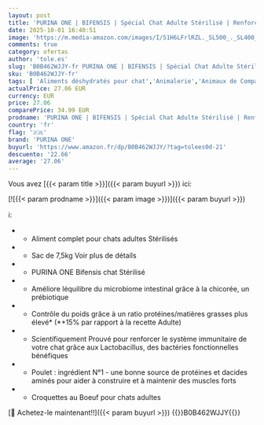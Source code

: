```yaml
---
layout: post
title: 'PURINA ONE | BIFENSIS | Spécial Chat Adulte Stérilisé | Renforce le système immunitaire  améliore l équilibre du microbiome et aide à maintenir un système urinaire sain | Poulet | Sac | 7 5 Kg'
date: 2025-10-01 16:40:51
image: 'https://m.media-amazon.com/images/I/51H6LFrlRZL._SL500_._SL400_.jpg'
comments: true
category: ofertas
author: 'tole.es'
slug: 'B0B462WJJY-fr PURINA ONE | BIFENSIS | Spécial Chat Adulte Stérilisé |...'
sku: 'B0B462WJJY-fr'
tags: [ 'Aliments déshydratés pour chat','Animalerie','Animaux de Compagnie Alimentation','Arborist Merchandising Root','CML-Pets','Chats','Les produits préférés de nos clients : Animalerie','Nourriture pour chats','Pet Food & Nutrition','Pets All','Self Service','Special Features Stores','Top Brands Pets Food','Top Brands Pets Selection','f15c17c4-8d71-4366-8efd-d3fa0ca6d621_0','f15c17c4-8d71-4366-8efd-d3fa0ca6d621_2001','f15c17c4-8d71-4366-8efd-d3fa0ca6d621_2801','f15c17c4-8d71-4366-8efd-d3fa0ca6d621_7401','node 2','purina one','🇫🇷', ]
actualPrice: 27.06 EUR
currency: EUR
price: 27.06
comparePrice: 34.99 EUR
prodname: 'PURINA ONE | BIFENSIS | Spécial Chat Adulte Stérilisé | Renforce le système immunitaire  améliore l équilibre du microbiome et aide à maintenir un système urinaire sain | Poulet | Sac | 7 5 Kg'
country: 'fr'
flag: '🇫🇷'
brand: 'PURINA ONE'
buyurl: 'https://www.amazon.fr/dp/B0B462WJJY/?tag=tolees0d-21'
descuento: '22.66'
average: '27.06'
---
```


Vous avez [{{< param title >}}]({{< param buyurl >}}) ici:

[![{{< param prodname >}}]({{< param image >}})]({{< param buyurl >}})

ℹ️:

- - Aliment complet pour chats adultes Stérilisés
- - Sac de 7,5kg Voir plus de détails
- - PURINA ONE Bifensis chat Stérilisé
- - Améliore léquilibre du microbiome intestinal grâce à la chicorée, un prébiotique
- - Contrôle du poids grâce à un ratio protéines/matières grasses plus élevé* (*+15% par rapport à la recette Adulte)
- - Scientifiquement Prouvé pour renforcer le système immunitaire de votre chat grâce aux Lactobacillus, des bactéries fonctionnelles bénéfiques
- - Poulet : ingrédient N°1 - une bonne source de protéines et dacides aminés pour aider à construire et à maintenir des muscles forts
- - Croquettes au Boeuf pour chats adultes

[🛒 Achetez-le maintenant!!]({{< param buyurl >}})
{{<world>}}B0B462WJJY{{</world>}}

